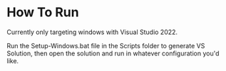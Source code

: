 # How To Run

Currently only targeting windows with Visual Studio 2022.

Run the Setup-Windows.bat file in the Scripts folder to generate VS Solution, then open the solution and run in whatever configuration you'd like.
